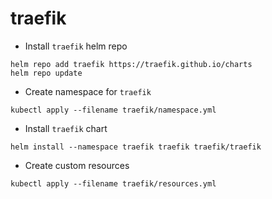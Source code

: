 # traefik

- Install `traefik` helm repo

```
helm repo add traefik https://traefik.github.io/charts
helm repo update
```

- Create namespace for `traefik`

```
kubectl apply --filename traefik/namespace.yml
```

- Install `traefik` chart

```
helm install --namespace traefik traefik traefik/traefik
```

- Create custom resources

```
kubectl apply --filename traefik/resources.yml
```
